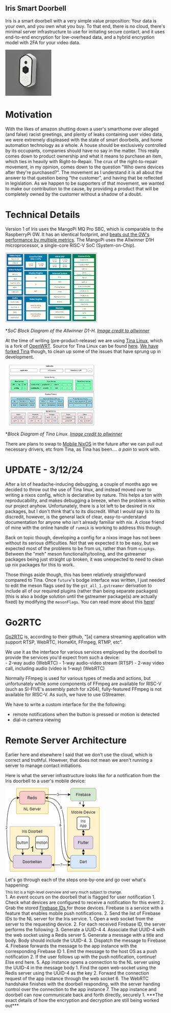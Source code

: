 
## Iris Smart Doorbell

Iris is a smart doorbell with a very simple value proposition: Your data is your own, and you own what you buy. To that end, there is no cloud, there's minimal server infrastructure to use for initiating secure contact, and it uses end-to-end encryption for low-overhead data, and a hybrid encryption model with 2FA for your video data.

<img src="/static/img/hexagon_v2_2023-Nov-17_02-07-17AM-000.png" alt="Render of the Iris Doorbell" style="width: 15vw;" />

# Motivation

With the likes of amazon shutting down a user's smarthome over alleged (and false) racist greetings, and plenty of leaks containing user video data, we were extremely displeased with the state of smart doorbells, and home automation technology as a whole. A house should be exclusively controlled by its occupants, companies should have no say in the matter. This really comes down to product ownership and what it means to purchase an item, which ties in heavily with Right-to-Repair. The crux of the right-to-repair movement, in my opinion, comes down to the question "Who owns devices after they're purchased?". The movement as I understand it is all about the answer to that question being "the customer", and having that be reflected in legislation. As we happen to be supporters of that movement, we wanted to make our contribution to the cause, by providing a product that will be completely owned by the customer without a shadow of a doubt.


# Technical Details

Version 1 of Iris uses the MangoPi MQ Pro SBC, which is comparable to the RaspberryPi 0W. It has an identical footprint, and [beats out the 0W's performance by multiple metrics](https://bret.dk/raspberry-pi-zero-vs-mangopi-mq-pro-benchmarks). The MangoPi uses the Allwinner D1H microprocessor, a single-core RISC-V SoC (System-on-Chip). 


<a href="https://d1.docs.aw-ol.com/en/" target="_blank"><img style="width: 30vw" src="static/img/allwinner-d1h.png" alt="mango pi SoC internal architecture"></a>

**SoC Block Diagram of the Allwinner D1-H.* <a href="https://d1.docs.aw-ol.com/en/" target="_blank"><em>Image credit to allwinner</em></a>


At the time of writing (pre-product-release) we are using [Tina Linux](https://d1.docs.aw-ol.com/en/study/study_1tina/), which is a fork of [OpenWRT](https://openwrt.org/docs/start). Source for Tina Linux can be found [here](https://github.com/mangopi-sbc/Tina-Linux). [We have forked Tina](https://github.com/nucleus-labs/Tina-Linux) though, to clean up some of the issues that have sprung up in development.

<a href="https://d1.docs.aw-ol.com/en/study/study_1tina/" target="_blank"><img style="width: 30vw" src="static/img/Tina_Linux_ARCH.png" alt="Tina Linux architecture"></a>

**Block Diagram of Tina Linux.* <a href="https://d1.docs.aw-ol.com/en/" target="_blank"><em>Image credit to allwinner</em></a>

There are plans to swap to [Mobile NixOS](https://mobile.nixos.org/) in the future after we can pull out necessary drivers, etc from Tina, as Tina has been.... *a pain* to work with. 


# UPDATE - 3/12/24

After a lot of headache-inducing debugging, a couple of months ago we decided to throw out the use
of Tina linux, and instead moved over to writing a nixos config, which is declarative by nature.
This helps a ton with reproducability, and makes debugging a breeze, when the problem is within our
project anyhow. Unfortunately, there is a lot left to be desired in nix packages, but I don't think
that's to its discredit. What I *would* say is to its discredit, however, is the general lack of
clear, easy-to-understand documentation for anyone who isn't already familiar with nix. A close
friend of mine with the online handle of `rummik` is working to address this though.

Back on topic though, developing a config for a nixos image has not been without its serious
difficulties. Not that we expected it to be easy, but we expected most of the problems to be from us,
rather than from `nixpkgs`. Between the "meh" meson functionality/tooling, and the gstreamer packages
being just straight up broken, it was unexpected to need to clean up nix packages for this to work.

Those things aside though, this has been relatively straightforward compared to Tina. Once
`future`'s bodge interface was written, I just needed to edit the meson flags used by the
`gst_all_1.gstreamer` derivation to include all of our required plugins (rather than being separate
packages) (this is also a bodge solution until the gstreamer package(s) are actually fixed) by
modifying the `mesonFlags`. You can read more about this [here](#nixpkgs)!

# Go2RTC

<a href="https://github.com/AlexxIT/go2rtc" target="_blank">Go2RTC</a> is, according to their github,
"[a] camera streaming application with support RTSP, WebRTC, HomeKit, FFmpeg, RTMP, etc".

<p style="margin-bottom: 0rem;">We use it as the interface for various services employed by the doorbell to provide the services
you'd expect from such a device:</p>
- 2-way audio (WebRTC)
- 1-way audio-video stream (RTSP)
- 2-way video call, including audio (video is 1-way) (WebRTC)

Normally FFmpeg is used for various types of media and actions, but unfortunately while some
components of FFmpeg are available for RISC-V (such as SI-FIVE's assembly patch for x264),
fully-featured FFmpeg is not available for RISC-V. As such, we have to use GStreamer.

We have to write a custom interface for the the following:
- remote notifications when the button is pressed or motion is detected
- dial-in camera viewing

# Remote Server Architecture

Earlier here and elsewhere I said that we don't use the cloud, which is correct and truthful.
However, that does not mean we aren't running a server to manage contact initiations.

Here is what the server infrastructure looks like for a notification from the Iris doorbell to
a user's mobile device:

![Nucleus Labs' Server Infrastructure for Iris](/static/img/iris_server_out.png)

<p style="margin-bottom: 0;">
    Let's go through each of the steps one-by-one and go over what's happening:<br />
    <sub>This list is a high-level overview and very much subject to change.</sub>
</p>
1. An event occurs on the doorbell that is flagged for user notification
    1. Check what devices are configured to receive a notification for this event
    2. Grab the stored
       <a target="_blank" href="https://firebase.google.com/docs/projects/manage-installations">
           Firebase IDs
       </a>
       for those devices. Firebase is a service with a feature that enables mobile push notifications.
2. Send the list of Firebase IDs to the NL server for the Iris service.
    1. Open a web socket from the server to the requesting device.
    2. For each received Firebase ID, the server performs the following:
    3. Generate a UUID-4
    4. Associate that UUID-4 with the web socket using a Redis server
    5. Generate a message with a title and body. Body should include the UUID-4.
3. Dispatch the message to Firebase
4. Firebase forwards the message to the app instance with the corresponding Firebase ID
    1. Emit the message to the host OS as a push notification
    2. If the user follows up with the push notification, continue! Else end here.
5. App instance opens a connection to the NL server using the UUID-4 in the message body
    1. Find the open web-socket using the Redis server using the UUID-4 as the key
    2. Forward the connection request of the app instance through the web socket
6. The WebRTC handshake finishes with the doorbell responding, with the server handing control
   over the connection to the app instance
7. The app instance and doorbell can now communicate back and forth directly, securely
    1. ***The exact details of how the encryption and decryption are still being worked out***
